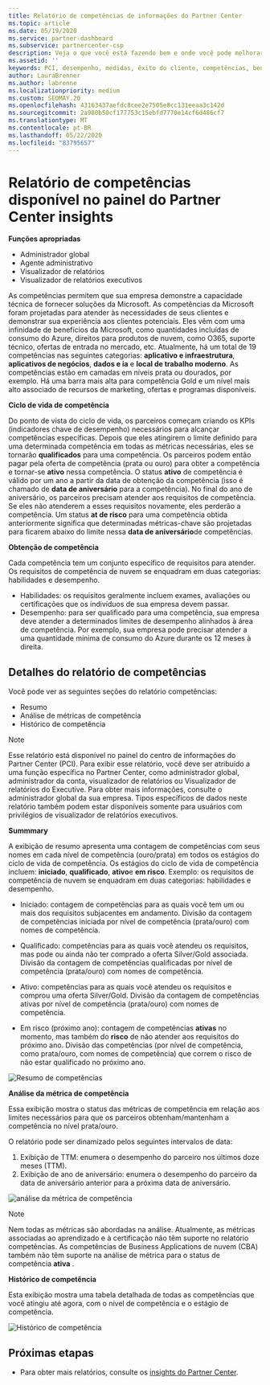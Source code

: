 ```yaml
---
title: Relatório de competências de informações do Partner Center
ms.topic: article
ms.date: 05/19/2020
ms.service: partner-dashboard
ms.subservice: partnercenter-csp
description: Veja o que você está fazendo bem e onde você pode melhorar em relação às competências da Microsoft, níveis de competência e ofertas para ajudá-lo a fornecer soluções da Microsoft.
ms.assetid: ''
keywords: PCI, desempenho, medidas, êxito do cliente, competências, benefícios, análise, relatório
author: LauraBrenner
ms.author: labrenne
ms.localizationpriority: medium
ms.custom: SEOMAY.20
ms.openlocfilehash: 43163437aefdc8cee2e7505e8cc131eeaa3c142d
ms.sourcegitcommit: 2a980b50cf177753c15ebfd7770e14cf6d486cf7
ms.translationtype: MT
ms.contentlocale: pt-BR
ms.lasthandoff: 05/22/2020
ms.locfileid: "83795657"
---
```

# <a name="competencies-report-available-from-the-partner-center-insights-dashboard"></a>Relatório de competências disponível no painel do Partner Center insights

**Funções apropriadas**
- Administrador global
- Agente administrativo
- Visualizador de relatórios
- Visualizador de relatórios executivos

As competências permitem que sua empresa demonstre a capacidade técnica de fornecer soluções da Microsoft. As competências da Microsoft foram projetadas para atender às necessidades de seus clientes e demonstrar sua experiência aos clientes potenciais. Eles vêm com uma infinidade de benefícios da Microsoft, como quantidades incluídas de consumo do Azure, direitos para produtos de nuvem, como O365, suporte técnico, ofertas de entrada no mercado, etc. Atualmente, há um total de 19 competências nas seguintes categorias: **aplicativo e infraestrutura**, **aplicativos de negócios**, **dados e ia** e **local de trabalho moderno**. As competências estão em camadas em níveis prata ou dourados, por exemplo. Há uma barra mais alta para competência Gold e um nível mais alto associado de recursos de marketing, ofertas e programas disponíveis.  

**Ciclo de vida de competência**

Do ponto de vista do ciclo de vida, os parceiros começam criando os KPIs (indicadores chave de desempenho) necessários para alcançar competências específicas. Depois que eles atingirem o limite definido para uma determinada competência em todas as métricas necessárias, eles se tornarão **qualificados** para uma competência. Os parceiros podem então pagar pela oferta de competência (prata ou ouro) para obter a competência e tornar-se **ativo** nessa competência. O status **ativo** de competência é válido por um ano a partir da data de obtenção da competência (isso é chamado de **data de aniversário** para a competência). No final do ano de aniversário, os parceiros precisam atender aos requisitos de competência. Se eles não atenderem a esses requisitos novamente, eles perderão a competência. Um status **at de risco** para uma competência obtida anteriormente significa que determinadas métricas-chave são projetadas para ficarem abaixo do limite nessa **data de aniversário**de competências.

**Obtenção de competência**

Cada competência tem um conjunto específico de requisitos para atender. Os requisitos de competência de nuvem se enquadram em duas categorias: habilidades e desempenho.

- Habilidades: os requisitos geralmente incluem exames, avaliações ou certificações que os indivíduos de sua empresa devem passar.
- Desempenho: para ser qualificado para uma competência, sua empresa deve atender a determinados limites de desempenho alinhados à área de competência. Por exemplo, sua empresa pode precisar atender a uma quantidade mínima de consumo do Azure durante os 12 meses à direita.

## <a name="competencies-report-details"></a>Detalhes do relatório de competências

Você pode ver as seguintes seções do relatório competências:

- Resumo
- Análise de métricas de competência
- Histórico de competência

 > [!NOTE]
 > Esse relatório está disponível no painel do centro de informações do Partner Center (PCI). Para exibir esse relatório, você deve ser atribuído a uma função específica no Partner Center, como administrador global, administrador da conta, visualizador de relatórios ou Visualizador de relatórios do Executive. Para obter mais informações, consulte o administrador global da sua empresa. Tipos específicos de dados neste relatório também podem estar disponíveis somente para usuários com privilégios de visualizador de relatórios executivos.

**Summmary**

A exibição de resumo apresenta uma contagem de competências com seus nomes em cada nível de competência (ouro/prata) em todos os estágios do ciclo de vida de competência. Os estágios do ciclo de vida de competência incluem: **iniciado**, **qualificado**, **ativo**e **em risco**. Exemplo: os requisitos de competência de nuvem se enquadram em duas categorias: habilidades e desempenho.

- Iniciado: contagem de competências para as quais você tem um ou mais dos requisitos subjacentes em andamento.
Divisão da contagem de competências iniciada por nível de competência (prata/ouro) com nomes de competência.

- Qualificado: competências para as quais você atendeu os requisitos, mas pode ou ainda não ter comprado a oferta Silver/Gold associada. Divisão da contagem de competências qualificadas por nível de competência (prata/ouro) com nomes de competência.

- Ativo: competências para as quais você atendeu os requisitos e comprou uma oferta Silver/Gold. Divisão da contagem de competências ativas por nível de competência (prata/ouro) com nomes de competência.

- Em risco (próximo ano): contagem de competências **ativas** no momento, mas também do **risco** de não atender aos requisitos do próximo ano.
Divisão das competências (por nível de competência, como prata/ouro, com nomes de competência) que correm o risco de não estar qualificado no próximo ano.

![Resumo de competências](images/pci/pci_competencies_summary_1.png)

**Análise da métrica de competência**

Essa exibição mostra o status das métricas de competência em relação aos limites necessários para que os parceiros obtenham/mantenham a competência no nível prata/ouro. 

O relatório pode ser dinamizado pelos seguintes intervalos de data:

1. Exibição de TTM: enumera o desempenho do parceiro nos últimos doze meses (TTM).
2. Exibição de ano de aniversário: enumera o desempenho do parceiro da data de aniversário anterior para a próxima data de aniversário.

![análise da métrica de competência](images/pci/pci_competencies_comp_metrics_analysis_2.png)

> [!NOTE]
 > Nem todas as métricas são abordadas na análise. Atualmente, as métricas associadas ao aprendizado e à certificação não têm suporte no relatório competências. As competências de Business Applications de nuvem (CBA) também não têm suporte na análise de métrica para o status de competência **ativa** .

**Histórico de competência**

Esta exibição mostra uma tabela detalhada de todas as competências que você atingiu até agora, com o nível de competência e o estágio de competência.

![Histórico de competência](images/pci/pci_competencies_comp_history_3.png)

## <a name="next-steps"></a>Próximas etapas

- Para obter mais relatórios, consulte os [insights do Partner Center](partner-center-insights.md).
